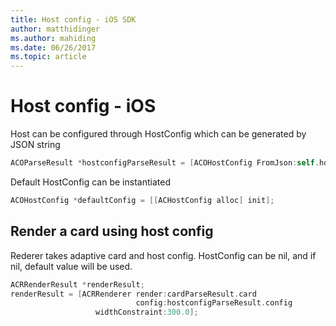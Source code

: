 ```yaml
---
title: Host config - iOS SDK
author: matthidinger
ms.author: mahiding
ms.date: 06/26/2017
ms.topic: article
---
```


# Host config - iOS

Host can be configured through HostConfig which can be generated by JSON string

```objective-c
ACOParseResult *hostconfigParseResult = [ACOHostConfig FromJson:self.hostconfig];
```

Default HostConfig can be instantiated

```objective-c
ACOHostConfig *defaultConfig = [[ACHostConfig alloc] init];
```

## Render a card using host config

Rederer takes adaptive card and host config. HostConfig can be nil, and if nil, default value will be used.

```objective-c
ACRRenderResult *renderResult;
renderResult = [ACRRenderer render:cardParseResult.card
                            config:hostconfigParseResult.config
                   widthConstraint:300.0];
```